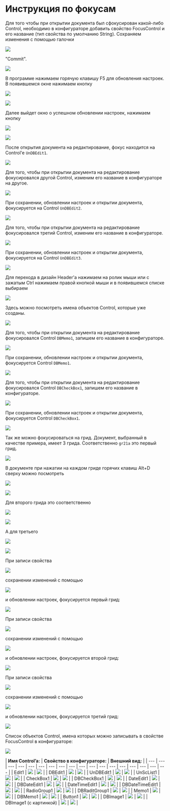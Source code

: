 # Инструкция по фокусам

Для того чтобы при открытии документа был сфокусирован какой-либо Control, необходимо в конфигураторе добавить свойство FocusControl и его название \(тип свойства по умолчанию String\). Сохраняем изменения с помощью галочки

![](../.gitbook/assets/commit%20%288%29.png)

 "Commit".

![](../.gitbook/assets/1%20%282%29.png)

 В программе нажимаем горячую клавишу F5 для обновления настроек. В появившемся окне нажимаем кнопку

![](../.gitbook/assets/yes.png)

![](../.gitbook/assets/confirm%20%281%29.png)

 Далее выйдет окно о успешном обновлении настроек, нажимаем кнопку

![](../.gitbook/assets/ok%20%2810%29.png)

![](../.gitbook/assets/uma.md%20%282%29.png)

 После открытия документа на редактирование, фокус находится на Control'e `UnDBEdit1`.

![](../.gitbook/assets/4%20%282%29.png)

 Для того, чтобы при открытии документа на редактирование фокусировался другой Control, изменим его название в конфигураторе на другое.

![](../.gitbook/assets/5%20%282%29.png)

 При сохранении, обновлении настроек и открытии документа, фокусируется на Control `UnDBEdit2`.

![](../.gitbook/assets/6%20%281%29.png)

 Для того, чтобы при открытии документа на редактирование фокусировался третий Control, изменим его название в конфигураторе.

![](../.gitbook/assets/7.png)

 При сохранении, обновлении настроек и открытии документа, фокусируется на Control `UnDBEdit3`.

![](../.gitbook/assets/8%20%281%29.png)

 Для перехода в дизайн Header'a нажимаем на ролик мыши или с зажатым Ctrl нажимаем правой кнопкой мыши и в появившемся списке выбираем

![](../.gitbook/assets/design.png)

 Здесь можно посмотреть имена объектов Control, которые уже созданы.

![](../.gitbook/assets/19%20%281%29.png)

 Для того, чтобы при открытии документа на редактирование фокусировался Control `DBMemo1`, запишем его название в конфигураторе.

![](../.gitbook/assets/20%20%282%29.png)

 При сохранении, обновлении настроек и открытии документа, фокусируется Control `DBMemo1`.

![](../.gitbook/assets/21.png)

Для того, чтобы при открытии документа на редактирование фокусировался Control `DBCheckBox1`, запишем его название в конфигураторе.

![](../.gitbook/assets/22%20%282%29.png)

 При сохранении, обновлении настроек и открытии документа, фокусируется Control `DBCheckBox1`.

![](../.gitbook/assets/23%20%283%29.png)

Так же можно фокусироваться на грид. Документ, выбранный в качестве примера, имеет 3  грида. Соответственно `gr21a` это первый грид. 

![](../.gitbook/assets/9%20%282%29.png)

 В документе при нажатии на каждом гриде горячих клавиш Alt+D сверху можно посмотреть

![](../.gitbook/assets/s7%20%281%29.png)

![](../.gitbook/assets/14%20%281%29.png)

 Для второго грида это соответственно

![](../.gitbook/assets/s8.png)

![](../.gitbook/assets/16%20%281%29.png)

 А для третьего

![](../.gitbook/assets/s9.png)

![](../.gitbook/assets/18.png)

 При записи свойства 

![](../.gitbook/assets/focuscontrol1.png)

 сохранении изменений с помощью

![](../.gitbook/assets/commit.png)

 и обновлении настроек, фокусируется первый грид:

![](../.gitbook/assets/10%20%281%29.png)

 При записи свойства

![](../.gitbook/assets/focuscontrol2.png)

 сохранении изменений с помощью

![](../.gitbook/assets/commit%20%286%29.png)

 и обновлении настроек, фокусируется второй грид:

![](../.gitbook/assets/11.png)

 При записи свойства

![](../.gitbook/assets/focuscontrol3.png)

 сохранении изменений с помощью

![](../.gitbook/assets/commit%20%282%29.png)

 и обновлении настроек, фокусируется третий грид:

![](../.gitbook/assets/12.png)

Список объектов Control, имена которых можно записывать в свойстве FocusControl в конфигураторе:

![](../.gitbook/assets/24%20%282%29.png)

| **Имя Control’a:** | **Свойство в конфигураторе:** | **Внешний вид:** |
| --- | --- | --- | --- | --- | --- | --- | --- | --- | --- | --- | --- | --- | --- | --- | --- | --- | --- |
| Edit1 | ![](https://github.com/prbsoft/wiki/blob/master/src/focus/CO1.png?raw=true) | ![](https://github.com/prbsoft/wiki/blob/master/src/focus/C1.png?raw=true) |
| DBEdit1 | ![](https://github.com/prbsoft/wiki/blob/master/src/focus/CO2.png?raw=true) | ![](https://github.com/prbsoft/wiki/blob/master/src/focus/C2.png?raw=true) |
| UnDBEdit1 | ![](https://github.com/prbsoft/wiki/blob/master/src/focus/CO3.png?raw=true) | ![](https://github.com/prbsoft/wiki/blob/master/src/focus/C3.png?raw=true) |
| UnScList1 | ![](https://github.com/prbsoft/wiki/blob/master/src/focus/CO4.png?raw=true) | ![](https://github.com/prbsoft/wiki/blob/master/src/focus/C4.png?raw=true) |
| CheckBox1 | ![](https://github.com/prbsoft/wiki/blob/master/src/focus/CO5.png?raw=true) | ![](https://github.com/prbsoft/wiki/blob/master/src/focus/C5.png?raw=true) |
| DBCheckBox1 | ![](https://github.com/prbsoft/wiki/blob/master/src/focus/CO6.png?raw=true) | ![](https://github.com/prbsoft/wiki/blob/master/src/focus/C6.png?raw=true) |
| DateEdit1 | ![](https://github.com/prbsoft/wiki/blob/master/src/focus/CO7.png?raw=true) | ![](https://github.com/prbsoft/wiki/blob/master/src/focus/C7.png?raw=true) |
| DBDateEdit1 | ![](https://github.com/prbsoft/wiki/blob/master/src/focus/CO8.png?raw=true) | ![](https://github.com/prbsoft/wiki/blob/master/src/focus/C8.png?raw=true) |
| DateTimeEdit1 | ![](https://github.com/prbsoft/wiki/blob/master/src/focus/CO9.png?raw=true) | ![](https://github.com/prbsoft/wiki/blob/master/src/focus/C9.png?raw=true) |
| DBDateTimeEdit1 | ![](https://github.com/prbsoft/wiki/blob/master/src/focus/CO10.png?raw=true) | ![](https://github.com/prbsoft/wiki/blob/master/src/focus/C10.png?raw=true) |
| RadioGroup1 | ![](https://github.com/prbsoft/wiki/blob/master/src/focus/CO11.png?raw=true) | ![](https://github.com/prbsoft/wiki/blob/master/src/focus/C11.png?raw=true) |
| DBRaditGroup1 | ![](https://github.com/prbsoft/wiki/blob/master/src/focus/CO12.png?raw=true) | ![](https://github.com/prbsoft/wiki/blob/master/src/focus/C12.png?raw=true) |
| Memo1 | ![](https://github.com/prbsoft/wiki/blob/master/src/focus/CO13.png?raw=true) | ![](https://github.com/prbsoft/wiki/blob/master/src/focus/C13.png?raw=true) |
| DBMemo1 | ![](https://github.com/prbsoft/wiki/blob/master/src/focus/CO14.png?raw=true) | ![](https://github.com/prbsoft/wiki/blob/master/src/focus/C14.png?raw=true) |
| Button1 | ![](https://github.com/prbsoft/wiki/blob/master/src/focus/CO16.png?raw=true) | ![](https://github.com/prbsoft/wiki/blob/master/src/focus/C15.png?raw=true) |
| DBImage1 | ![](https://github.com/prbsoft/wiki/blob/master/src/focus/CO15.png?raw=true) | ![](https://github.com/prbsoft/wiki/blob/master/src/focus/C16.png?raw=true) |
| DBImage1 \(с картинкой\) | ![](https://github.com/prbsoft/wiki/blob/master/src/focus/CO15.png?raw=true) | ![](https://github.com/prbsoft/wiki/blob/master/src/focus/C17.png?raw=true) |

